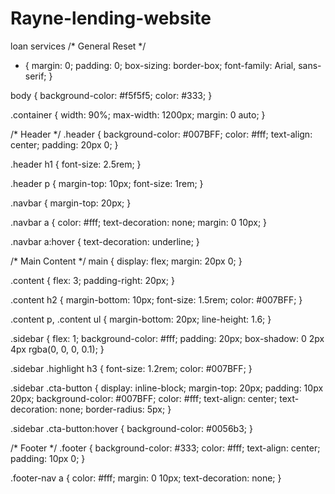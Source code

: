 # Rayne-lending-website
loan services
/* General Reset */
* {
  margin: 0;
  padding: 0;
  box-sizing: border-box;
  font-family: Arial, sans-serif;
}

body {
  background-color: #f5f5f5;
  color: #333;
}

.container {
  width: 90%;
  max-width: 1200px;
  margin: 0 auto;
}

/* Header */
.header {
  background-color: #007BFF;
  color: #fff;
  text-align: center;
  padding: 20px 0;
}

.header h1 {
  font-size: 2.5rem;
}

.header p {
  margin-top: 10px;
  font-size: 1rem;
}

.navbar {
  margin-top: 20px;
}

.navbar a {
  color: #fff;
  text-decoration: none;
  margin: 0 10px;
}

.navbar a:hover {
  text-decoration: underline;
}

/* Main Content */
main {
  display: flex;
  margin: 20px 0;
}

.content {
  flex: 3;
  padding-right: 20px;
}

.content h2 {
  margin-bottom: 10px;
  font-size: 1.5rem;
  color: #007BFF;
}

.content p, .content ul {
  margin-bottom: 20px;
  line-height: 1.6;
}

.sidebar {
  flex: 1;
  background-color: #fff;
  padding: 20px;
  box-shadow: 0 2px 4px rgba(0, 0, 0, 0.1);
}

.sidebar .highlight h3 {
  font-size: 1.2rem;
  color: #007BFF;
}

.sidebar .cta-button {
  display: inline-block;
  margin-top: 20px;
  padding: 10px 20px;
  background-color: #007BFF;
  color: #fff;
  text-align: center;
  text-decoration: none;
  border-radius: 5px;
}

.sidebar .cta-button:hover {
  background-color: #0056b3;
}

/* Footer */
.footer {
  background-color: #333;
  color: #fff;
  text-align: center;
  padding: 10px 0;
}

.footer-nav a {
  color: #fff;
  margin: 0 10px;
  text-decoration: none;
}
